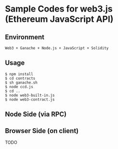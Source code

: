 # Sample Codes for web3.js (Ethereum JavaScript API)  
## Environment  
```
Web3 + Ganache + Node.js + JavaScript + Solidity  
```
## Usage  
```
$ npm install  
$ cd contracts  
$ sh ganache.sh  
$ node ccd.js  
$ cd ..  
$ node web3-built-in.js  
$ node web3-contract.js  
```
## Node Side (via RPC)  

## Browser Side (on client)  

TODO